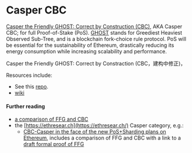 # Casper CBC

[Casper the Friendly GHOST: Correct by Construction \(CBC\)](https://github.com/ethereum/research/blob/master/papers/CasperTFG/CasperTFG.pdf), AKA Casper CBC; for full Proof-of-Stake \(PoS\). [GHOST](https://eprint.iacr.org/2013/881) stands for Greediest Heaviest Observed Sub-Tree, and is a blockchain fork-choice rule protocol. PoS will be essential for the sustainability of Ethereum, drastically reducing its energy consumption while increasing scalability and performance. 

Casper the Friendly GHOST: Correct by Constraction \(CBC，建构中修正\)，

Resources include:

* See this [repo](https://github.com/ethereum/cbc-casper).
* [wiki](https://github.com/ethereum/cbc-casper/wiki)

#### Further reading

* [a comparison of FFG and CBC](https://ethereum.stackexchange.com/a/31814/9584)
* the [https://ethresear.ch](https://ethresear.ch/) Casper category, e.g.:
  * [CBC-Casper in the face of the new PoS+Sharding plans on Ethereum](https://ethresear.ch/t/cbc-casper-in-the-face-of-the-new-pos-sharding-plans-on-ethereum/2444/7), includes a comparison of FFG and CBC with a link to a [draft formal proof of FFG](https://ethresear.ch/t/epoch-less-casper-ffg-liveness-safety-argument/2702)

